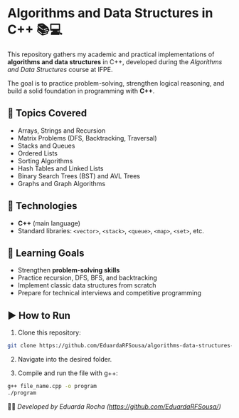 # Algorithms and Data Structures in C++ 📚💻

This repository gathers my academic and practical implementations of **algorithms and data structures** in C++, developed during the *Algorithms and Data Structures* course at IFPE.  

The goal is to practice problem-solving, strengthen logical reasoning, and build a solid foundation in programming with **C++**.

## 📂 Topics Covered
- Arrays, Strings and Recursion  
- Matrix Problems (DFS, Backtracking, Traversal)  
- Stacks and Queues  
- Ordered Lists  
- Sorting Algorithms  
- Hash Tables and Linked Lists  
- Binary Search Trees (BST) and AVL Trees  
- Graphs and Graph Algorithms  

## 🚀 Technologies
- **C++** (main language)  
- Standard libraries: `<vector>`, `<stack>`, `<queue>`, `<map>`, `<set>`, etc.  

## 🎯 Learning Goals
- Strengthen **problem-solving skills**  
- Practice recursion, DFS, BFS, and backtracking  
- Implement classic data structures from scratch  
- Prepare for technical interviews and competitive programming  

## ▶️ How to Run
1. Clone this repository:
```bash
git clone https://github.com/EduardaRFSousa/algorithms-data-structures-cpp.git
```
2. Navigate into the desired folder.

3. Compile and run the file with g++:
```bash
g++ file_name.cpp -o program
./program
````

👩‍💻 *Developed by Eduarda Rocha (https://github.com/EduardaRFSousa/)*
